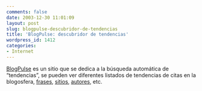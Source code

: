 ```yaml
---
comments: false
date: 2003-12-30 11:01:09
layout: post
slug: blogpulse-descubridor-de-tendencias
title: 'BlogPulse: descubridor de tendencias'
wordpress_id: 1412
categories:
- Internet
---
```


[BlogPulse](http://www.blogpulse.com) es un sitio que se dedica a la búsqueda automática de “tendencias”, se pueden ver diferentes listados de tendencias de citas en la blogosfera, [frases](http://www.blogpulse.com/03_12_29/keyPhrases.html), [sitios](http://www.blogpulse.com/03_12_29/links.html), [autores](http://www.blogpulse.com/03_12_29/keyPeople.html), etc.




 
